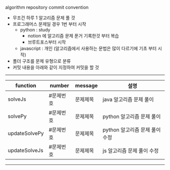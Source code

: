 algorithm repository commit convention

- 무조건 하루 1 알고리즘 문제 풀 것
- 프로그래머스 문제일 경우 1번 부터 시작
  - python : study 
    - notion 에 알고리즘 문제 푼거 기록한것 부터 복습
    - 브루트포스부터 시작 
  - javascript : 개인 (알고리즘에서 사용하는 문법은 많이 다르기에 기초 부터 시작)
- 폴더 구조를 문제 유형으로 분류   
- 커밋 내용을 아래와 같이 지정하여 커밋을 할 것
---
|function|number|message| 설명 |
|---------|------|------| ------ |
|solveJs|#문제번호|문제제목| java 알고리즘 문제 풀이 |
|solvePy|#문제번호|문제제목| python 알고리즘 문제 풀이 |
|updateSolvePy|#문제번호|문제제목| python 알고리즘 문제 풀이 수정 |
|updateSolveJs|#문제번호|문제제목| js 알고리즘 문제 풀이 수정 |
---

